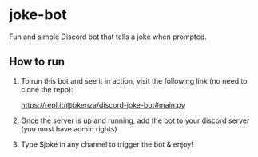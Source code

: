 # joke-bot

Fun and simple Discord bot that tells a joke when prompted.

## How to run

1. To run this bot and see it in action, visit the following link (no need to clone the repo):

    https://repl.it/@bkenza/discord-joke-bot#main.py

2. Once the server is up and running, add the bot to your discord server (you must have admin rights)

3. Type $joke in any channel to trigger the bot & enjoy!  
